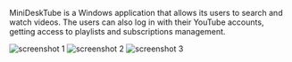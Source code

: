 MiniDeskTube is a Windows application that allows its users to search and watch videos.
The users can also log in with their YouTube accounts, getting access to playlists and subscriptions management.

![screenshot 1](quitrk.github.com/MiniDeskTube/master/img/1.png)
![screenshot 2](quitrk.github.com/MiniDeskTube/master/img/2.png)
![screenshot 3](quitrk.github.com/MiniDeskTube/master/img/3.png)